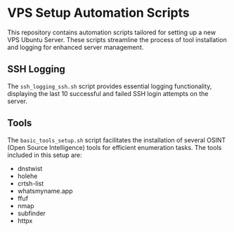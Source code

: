 # VPS Setup Automation Scripts

This repository contains automation scripts tailored for setting up a new VPS Ubuntu Server. These scripts streamline the process of tool installation and logging for enhanced server management.

## SSH Logging
The `ssh_logging_ssh.sh` script provides essential logging functionality, displaying the last 10 successful and failed SSH login attempts on the server.

## Tools
The `basic_tools_setup.sh` script facilitates the installation of several OSINT (Open Source Intelligence) tools for efficient enumeration tasks. The tools included in this setup are:

- dnstwist
- holehe
- crtsh-list
- whatsmyname.app
- ffuf
- nmap
- subfinder
- httpx